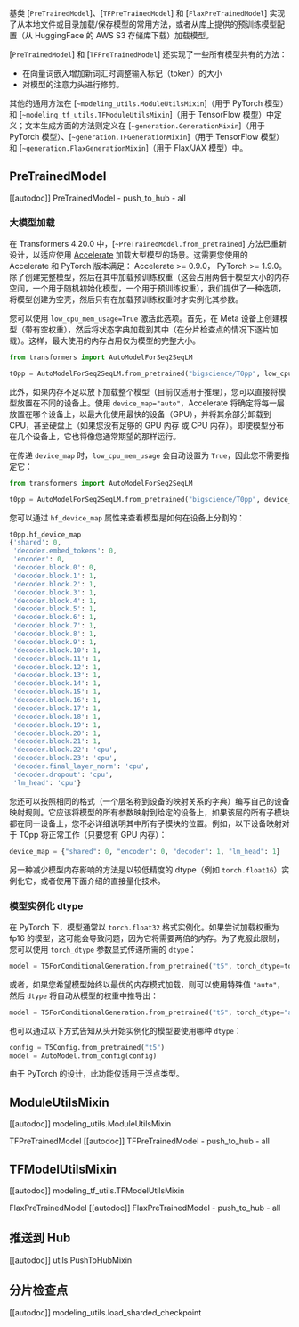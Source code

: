 基类 [`PreTrainedModel`]、[`TFPreTrainedModel`] 和 [`FlaxPreTrainedModel`] 实现了从本地文件或目录加载/保存模型的常用方法，或者从库上提供的预训练模型配置（从 HuggingFace 的 AWS S3 存储库下载）加载模型。

[`PreTrainedModel`] 和 [`TFPreTrainedModel`] 还实现了一些所有模型共有的方法：

- 在向量词嵌入增加新词汇时调整输入标记（token）的大小
- 对模型的注意力头进行修剪。

其他的通用方法在 [`~modeling_utils.ModuleUtilsMixin`]（用于 PyTorch 模型）和 [`~modeling_tf_utils.TFModuleUtilsMixin`]（用于 TensorFlow 模型）中定义；文本生成方面的方法则定义在 [`~generation.GenerationMixin`]（用于 PyTorch 模型）、[`~generation.TFGenerationMixin`]（用于 TensorFlow 模型）和 [`~generation.FlaxGenerationMixin`]（用于 Flax/JAX 模型）中。

## PreTrainedModel

[[autodoc]] PreTrainedModel
    - push_to_hub
    - all

<a id='from_pretrained-torch-dtype'></a>

### 大模型加载

在 Transformers 4.20.0 中，[`~PreTrainedModel.from_pretrained`] 方法已重新设计，以适应使用 [Accelerate](https://huggingface.co/docs/accelerate/big_modeling) 加载大型模型的场景。这需要您使用的 Accelerate 和 PyTorch 版本满足： Accelerate >= 0.9.0， PyTorch >= 1.9.0。除了创建完整模型，然后在其中加载预训练权重（这会占用两倍于模型大小的内存空间，一个用于随机初始化模型，一个用于预训练权重），我们提供了一种选项，将模型创建为空壳，然后只有在加载预训练权重时才实例化其参数。

您可以使用 `low_cpu_mem_usage=True` 激活此选项。首先，在 Meta 设备上创建模型（带有空权重），然后将状态字典加载到其中（在分片检查点的情况下逐片加载）。这样，最大使用的内存占用仅为模型的完整大小。

```python
from transformers import AutoModelForSeq2SeqLM

t0pp = AutoModelForSeq2SeqLM.from_pretrained("bigscience/T0pp", low_cpu_mem_usage=True)
```

此外，如果内存不足以放下加载整个模型（目前仅适用于推理），您可以直接将模型放置在不同的设备上。使用 `device_map="auto"`，Accelerate 将确定将每一层放置在哪个设备上，以最大化使用最快的设备（GPU），并将其余部分卸载到 CPU，甚至硬盘上（如果您没有足够的 GPU 内存 或 CPU 内存）。即使模型分布在几个设备上，它也将像您通常期望的那样运行。

在传递 `device_map` 时，`low_cpu_mem_usage` 会自动设置为 `True`，因此您不需要指定它：

```python
from transformers import AutoModelForSeq2SeqLM

t0pp = AutoModelForSeq2SeqLM.from_pretrained("bigscience/T0pp", device_map="auto")
```

您可以通过 `hf_device_map` 属性来查看模型是如何在设备上分割的：

```python
t0pp.hf_device_map
{'shared': 0,
 'decoder.embed_tokens': 0,
 'encoder': 0,
 'decoder.block.0': 0,
 'decoder.block.1': 1,
 'decoder.block.2': 1,
 'decoder.block.3': 1,
 'decoder.block.4': 1,
 'decoder.block.5': 1,
 'decoder.block.6': 1,
 'decoder.block.7': 1,
 'decoder.block.8': 1,
 'decoder.block.9': 1,
 'decoder.block.10': 1,
 'decoder.block.11': 1,
 'decoder.block.12': 1,
 'decoder.block.13': 1,
 'decoder.block.14': 1,
 'decoder.block.15': 1,
 'decoder.block.16': 1,
 'decoder.block.17': 1,
 'decoder.block.18': 1,
 'decoder.block.19': 1,
 'decoder.block.20': 1,
 'decoder.block.21': 1,
 'decoder.block.22': 'cpu',
 'decoder.block.23': 'cpu',
 'decoder.final_layer_norm': 'cpu',
 'decoder.dropout': 'cpu',
 'lm_head': 'cpu'}
```

您还可以按照相同的格式（一个层名称到设备的映射关系的字典）编写自己的设备映射规则。它应该将模型的所有参数映射到给定的设备上，如果该层的所有子模块都在同一设备上，您不必详细说明其中所有子模块的位置。例如，以下设备映射对于 T0pp 将正常工作（只要您有 GPU 内存）：

```python
device_map = {"shared": 0, "encoder": 0, "decoder": 1, "lm_head": 1}
```

另一种减少模型内存影响的方法是以较低精度的 dtype（例如 `torch.float16`）实例化它，或者使用下面介绍的直接量化技术。

### 模型实例化 dtype

在 PyTorch 下，模型通常以 `torch.float32` 格式实例化。如果尝试加载权重为 fp16 的模型，这可能会导致问题，因为它将需要两倍的内存。为了克服此限制，您可以使用 `torch_dtype` 参数显式传递所需的 `dtype`：

```python
model = T5ForConditionalGeneration.from_pretrained("t5", torch_dtype=torch.float16)
```
或者，如果您希望模型始终以最优的内存模式加载，则可以使用特殊值 `"auto"`，然后 `dtype` 将自动从模型的权重中推导出：
```python
model = T5ForConditionalGeneration.from_pretrained("t5", torch_dtype="auto")
```

也可以通过以下方式告知从头开始实例化的模型要使用哪种 `dtype`：

```python
config = T5Config.from_pretrained("t5")
model = AutoModel.from_config(config)
```

由于 PyTorch 的设计，此功能仅适用于浮点类型。


## ModuleUtilsMixin

[[autodoc]] modeling_utils.ModuleUtilsMixin

TFPreTrainedModel
[[autodoc]] TFPreTrainedModel
    - push_to_hub
    - all

## TFModelUtilsMixin
[[autodoc]] modeling_tf_utils.TFModelUtilsMixin

FlaxPreTrainedModel
[[autodoc]] FlaxPreTrainedModel
    - push_to_hub
    - all

## 推送到 Hub
[[autodoc]] utils.PushToHubMixin

## 分片检查点
[[autodoc]] modeling_utils.load_sharded_checkpoint
